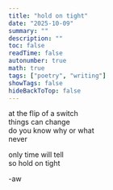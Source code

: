 ```yaml
---
title: "hold on tight"
date: "2025-10-09"
summary: ""
description: ""
toc: false
readTime: false
autonumber: true
math: true
tags: ["poetry", "writing"]
showTags: false
hideBackToTop: false
---
```


at the flip of a switch  
things can change  
do you know why or what  
never  
  
only time will tell  
so hold on tight  


-aw